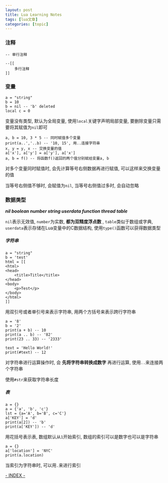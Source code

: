 ```yaml
---
layout: post
title: Lua Learning Notes 
tags: [lua文章]
categories: [topic]
---
```

### 注释

    
    
    -- 单行注释
    
    --[[
        多行注释
    ]]
    

### 变量

    
    
    a = "string"
    b = 10
    b = nil -- 'b' deleted
    local c = 0
    

变量没有类型, 默认为全局变量, 使用`local`关键字声明局部变量, 要删除变量只需要将其赋值为`nil`即可

    
    
    a, b = 10, 3 * 5 -- 同时赋值多个变量
    print(a..','..b) -- '10, 15', 用..连接字符串
    x, y = y, x -- 交换变量的值
    a['x'], a['y'] = a['y'], a['x']
    a, b = f() -- 将函数f()返回的两个值分别赋给变量a, b
    

对多个变量同时赋值时, 会先计算等号右侧数据再进行赋值, 可以这样来交换变量的值

当等号右侧值不够时, 会赋值为`nil`, 当等号右侧值过多时, 会自动忽略

### 数据类型

**_nil boolean number string userdata function thread table_**

`nil`表示无效值, `number`为实数, **都为双精度浮点数** , `table`类似于数组或字典,
`userdata`表示存储在Lua变量中的C数据结构, 使用`type()`函数可以获得数据类型

##### 字符串

    
    
    a = "string"
    b = 'test'
    html = [[
    <html>
    <head>
        <title>Title</title>
    </head>
    <body>
        <p>Test</p>
    </body>
    </html>
    ]]
    

用双引号或者单引号来表示字符串, 用两个方括号来表示跨行字符串

    
    
    a = '8'
    b = '2'
    print(a + b) -- 10
    print(a .. b) -- '82'
    print(23 .. 33) -- '2333'
    
    text = 'Hello World!'
    print(#text) -- 12
    

对字符串进行运算操作时, 会 **先将字符串转换成数字** 再进行运算, 使用`..`来连接两个字符串

使用`#str`来获取字符串长度

##### 表

    
    
    a = {}
    a = {'a', 'b', 'c'}
    lst = {a='A', b='B', c='C'}
    a['KEY'] = 'd'
    print(a[2]) -- 'b'
    print(a['KEY']) -- 'd'
    

用花括号表示表, 数组默认从`1`开始索引, 数组的索引可以是数字也可以是字符串

    
    
    a = {}
    a['location'] = 'NYC'
    print(a.location)
    

当索引为字符串时, 可以用`.`来进行索引

[\- INDEX -](https://tunkshif.github.io/)